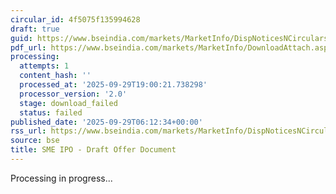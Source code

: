 ```yaml
---
circular_id: 4f5075f135994628
draft: true
guid: https://www.bseindia.com/markets/MarketInfo/DispNoticesNCirculars.aspx?Noticeid={59188C38-9B9C-4FC9-A990-03D350B89846}&noticeno=20250929-3&dt=09/29/2025&icount=3&totcount=87&flag=0
pdf_url: https://www.bseindia.com/markets/MarketInfo/DownloadAttach.aspx?id=20250929-3&attachedId=
processing:
  attempts: 1
  content_hash: ''
  processed_at: '2025-09-29T19:00:21.738298'
  processor_version: '2.0'
  stage: download_failed
  status: failed
published_date: '2025-09-29T06:12:34+00:00'
rss_url: https://www.bseindia.com/markets/MarketInfo/DispNoticesNCirculars.aspx?Noticeid={59188C38-9B9C-4FC9-A990-03D350B89846}&noticeno=20250929-3&dt=09/29/2025&icount=3&totcount=87&flag=0
source: bse
title: SME IPO - Draft Offer Document
---
```


Processing in progress...